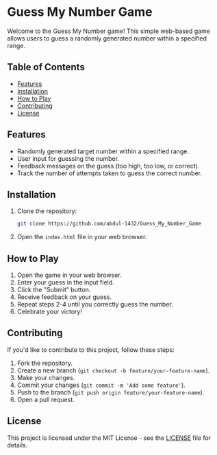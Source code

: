 # Guess My Number Game

Welcome to the Guess My Number game! This simple web-based game allows users to guess a randomly generated number within a specified range.

## Table of Contents

- [Features](#features)
- [Installation](#installation)
- [How to Play](#how-to-play)
- [Contributing](#contributing)
- [License](#license)


## Features

- Randomly generated target number within a specified range.
- User input for guessing the number.
- Feedback messages on the guess (too high, too low, or correct).
- Track the number of attempts taken to guess the correct number.

## Installation

1. Clone the repository:

   ```bash
   git clone https://github.com/abdul-1432/Guess_My_Number_Game
   ```

2. Open the `index.html` file in your web browser.

## How to Play

1. Open the game in your web browser.
2. Enter your guess in the input field.
3. Click the "Submit" button.
4. Receive feedback on your guess.
5. Repeat steps 2-4 until you correctly guess the number.
6. Celebrate your victory!

## Contributing

If you'd like to contribute to this project, follow these steps:

1. Fork the repository.
2. Create a new branch (`git checkout -b feature/your-feature-name`).
3. Make your changes.
4. Commit your changes (`git commit -m 'Add some feature'`).
5. Push to the branch (`git push origin feature/your-feature-name`).
6. Open a pull request.

## License

This project is licensed under the MIT License - see the [LICENSE](LICENSE) file for details.
